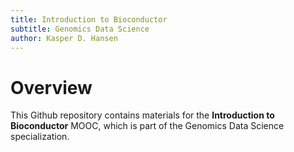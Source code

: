 ```yaml
---
title: Introduction to Bioconductor
subtitle: Genomics Data Science
author: Kasper D. Hansen
---
```


# Overview

This Github repository contains materials for the **Introduction to Bioconductor** MOOC, which is part of the Genomics Data Science specialization.


